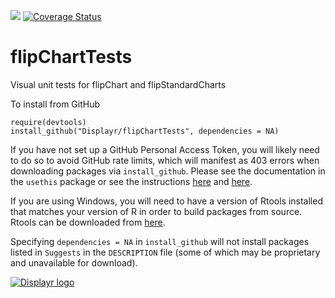 [![](https://travis-ci.org/Displayr/flipChartTests.svg?branch=master)](https://travis-ci.org/Displayr/flipChartTests/)
[![Coverage Status](https://coveralls.io/repos/github/Displayr/flipChartTests/badge.svg?branch=master)](https://coveralls.io/github/Displayr/flipChartTests?branch=master)
# flipChartTests

Visual unit tests for flipChart and flipStandardCharts

To install from GitHub
```
require(devtools)
install_github("Displayr/flipChartTests", dependencies = NA)
```

If you have not set up a GitHub Personal Access Token, you will likely need to do so to avoid 
GitHub rate limits, which will manifest as 403 errors when downloading packages via
`install_github`. Please see the documentation in the `usethis` package or see the 
instructions [here](https://docs.github.com/en/authentication/keeping-your-account-and-data-secure/creating-a-personal-access-token) and [here](https://docs.github.com/en/authentication/keeping-your-account-and-data-secure/creating-a-personal-access-token).

If you are using Windows, you will need to have a version of Rtools installed that matches your
version of R in order to build packages from source. Rtools can be downloaded from
[here](https://cran.r-project.org/bin/windows/Rtools/).

Specifying `dependencies = NA` in `install_github` will not install packages listed
in `Suggests` in the `DESCRIPTION` file (some of which may be proprietary and unavailable for download).

[![Displayr logo](https://mwmclean.github.io/img/logo-header.png)](https://www.displayr.com)
